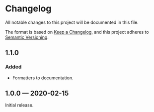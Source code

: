 # Changelog

All notable changes to this project will be documented in this file.

The format is based on [Keep a Changelog][],
and this project adheres to [Semantic Versioning][].

## 1.1.0

### Added

-   Formatters to documentation.

## 1.0.0 — 2020-02-15

Initial release.

[keep a changelog]: https://keepachangelog.com/en/1.0.0/

[semantic versioning]: https://semver.org/spec/v2.0.0.html
